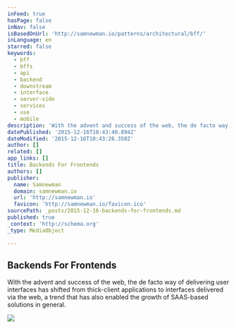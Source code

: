 ```yaml
---
inFeed: true
hasPage: false
inNav: false
isBasedOnUrl: 'http://samnewman.io/patterns/architectural/bff/'
inLanguage: en
starred: false
keywords:
  - bff
  - bffs
  - api
  - backend
  - downstream
  - interface
  - server-side
  - services
  - use
  - mobile
description: 'With the advent and success of the web, the de facto way of delivering user interfaces has shifted from thick-client applications to interfaces delivered via the web, a trend that has also enabled the growth of SAAS-based solutions in general.'
datePublished: '2015-12-16T10:43:40.894Z'
dateModified: '2015-12-16T10:43:26.350Z'
author: []
related: []
app_links: []
title: Backends For Frontends
authors: []
publisher:
  name: Samnewman
  domain: samnewman.io
  url: 'http://samnewman.io'
  favicon: 'http://samnewman.io/favicon.ico'
sourcePath: _posts/2015-12-16-backends-for-frontends.md
published: true
_context: 'http://schema.org'
_type: MediaObject

---
```

<article style=""><h1>Backends For Frontends</h1><p>With the advent and success of the web, the de facto way of delivering user interfaces has shifted from thick-client applications to interfaces delivered via the web, a trend that has also enabled the growth of SAAS-based solutions in general.</p><img src="https://s3-us-west-2.amazonaws.com/the-grid-img/p/0eda6b330332ef454087fb0c88ba11e6eb8abe33.jpg" /></article>